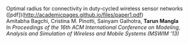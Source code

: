 Optimal radius for connectivity in duty-cycled wireless sensor networks ([pdf])(http://academicpages.github.io/files/paper1.pdf)\
Amitabha Bagchi, Cristina M. Pinotti, Sainyam Galhotra, **Tarun Mangla** \
In *Proceedings of the 16th ACM International Conference on Modeling, Analysis and Simulation of Wireless and Mobile Systems (MSWIM '13)* 

